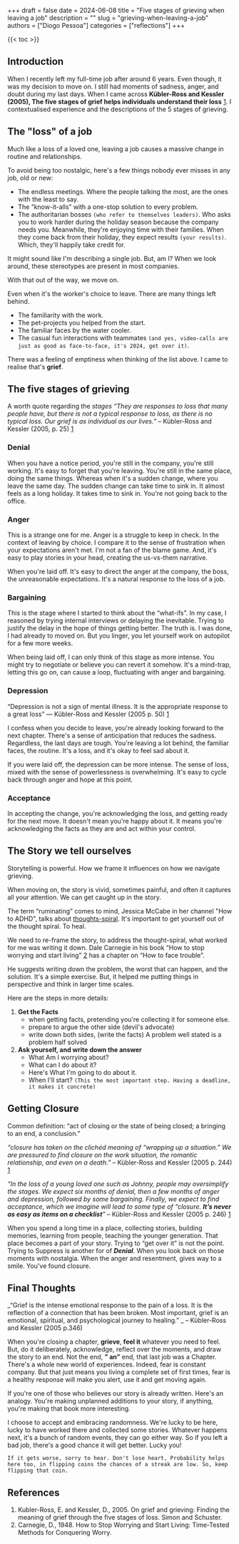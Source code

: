 +++
draft = false
date = 2024-06-08
title = "Five stages of grieving when leaving a job"
description = ""
slug = "grieving-when-leaving-a-job"
authors = ["Diogo Pessoa"]
categories = ["reflections"]
+++

{{< toc >}}

## Introduction

When I recently left my full-time job after around 6 years. Even though, it was my
decision to move on. I still had moments of sadness, anger, and doubt during my last
days. When I came across **Kübler-Ross and Kessler (2005), The five stages of
grief helps individuals understand their loss** [1](#references). I contextualised
experience and the descriptions of the 5 stages of grieving.

## The "loss" of a job

Much like a loss of a loved one, leaving a job causes a massive change in
routine and relationships.

To avoid being too nostalgic, here's a few things nobody ever misses in any job, old or
new:

* The endless meetings. Where the people talking the most, are the ones with the least
  to say.
* The “know-it-alls” with a one-stop solution to every problem.
* The authoritarian bosses `(who refer to themselves leaders)`. Who asks you to work
  harder during the holiday season because the company needs you. Meanwhile, they're
  enjoying time with their families. When they come back from their holiday, they expect
  results `(your results)`. Which, they'll happily take credit for.

It might sound like I'm describing a single job. But, am I? When we look around, these
stereotypes are present in most companies.

With that out of the way, we move on.

Even when it's the worker's choice to leave. There are many things left behind.

* The familiarity with the work.
* The pet-projects you helped from the start.
* The familiar faces by the water cooler.
* The casual fun interactions with
  teammates `(and yes, video-calls are just as good as face-to-face, it's 2024, get over it)`.

There was a feeling of emptiness when thinking of the list above. I came to realise
that's **grief**.

## The five stages of grieving

A worth quote regarding the _stages_ _“They are
responses to loss that many people have, but there is not a typical response to loss, as
there is no typical loss. Our grief is as individual as our lives.”_ – Kübler-Ross and
Kessler  (2005, p. 25) [1](#references)

### Denial

When you have a notice period, you're still in the company, you're still working. It's
easy to forget that you're leaving. You're still in the same place, doing the same
things. Whereas when it's a sudden change, where you leave the same day. The sudden
change can take time to sink in. It almost feels as a long holiday. It takes time to
sink in. You're not going back to the office.

### Anger

This is a strange one for me. Anger is a struggle to keep in check. In the context of
leaving by choice. I compare it to the sense of frustration when your expectations
aren't met. I'm not a fan of the blame game. And, it's easy to play stories in your
head, creating the us-vs-them narrative.

When you're laid off. It's easy to direct the anger at the company, the boss, the
unreasonable expectations. It's a natural response to the loss of a job.

### Bargaining

This is the stage where I started to think about the “what-ifs”. In my case, I reasoned
by trying internal interviews or delaying the inevitable. Trying to justify the delay in
the hope of things getting better. The truth is. I was done, I had already to moved on.
But you
linger, you let yourself work on autopilot for a few more weeks.

When being laid off, I can only think of this stage as more intense. You might try to
negotiate or believe you can revert it somehow. It's a mind-trap, letting this go on,
can cause a loop, fluctuating with anger and bargaining.

### Depression

“Depression is not a sign of mental illness. It is the appropriate response to a great
loss”
— Kübler-Ross and Kessler (2005 p. 50) [1](#references)

I confess when you decide to leave, you're already looking forward to the next
chapter. There's a sense of anticipation that reduces the sadness. Regardless, the last
days
are tough. You're leaving a lot behind, the familiar faces, the routine. It's a loss,
and it's okay to feel sad about it.

If you were laid off, the depression can be more intense. The sense of loss, mixed with
the sense of powerlessness is overwhelming. It's easy to cycle back through anger and
hope at this point.

### Acceptance

In accepting the change, you're acknowledging the loss, and getting ready for the next
move. It doesn't mean you're happy about it. It means you're acknowledging the facts as
they are and act within your control.

## The Story we tell ourselves

Storytelling is powerful. How we frame it influences on how we navigate
grieving.

When moving on, the story is vivid, sometimes painful, and often it captures all your
attention. We can get caught up in the story.

The term “ruminating” comes to mind, Jessica McCabe in her channel "How to ADHD", talks
about [thoughts-spiral](https://youtu.be/_x9Y77Ta83I?si=-vqQXjFcRaRaeBlZ). It's
important to get yourself out of the thought spiral. To heal.

We need to re-frame the story, to address the thought-spiral, what worked for me was
writing it down. Dale Carnegie in his
book “How to stop
worrying
and start living” [2](#references) has a chapter on “How to face trouble”.

He suggests writing down the problem, the worst that can happen, and the solution. It's
a simple exercise. But, it helped me putting things in perspective and think in larger
time scales.

Here are the steps in more details:

1. **Get the Facts**
    * when getting facts, pretending you're collecting it for someone else.
    * prepare to argue the other side (devil's advocate)
    * write down both sides, (write the facts) A problem well stated is a problem half
      solved
2. **Ask yourself, and write down the answer**
    * What Am I worrying about?
    * What can I do about it?
    * Here's What I'm going to do about it.
    * When I'll
      start? `(This the most important step. Having a deadline, it makes it concrete)`

## Getting Closure

Common definition: “act of closing or the state of being closed; a
bringing to an end, a conclusion.”

_“closure has taken on the clichéd meaning of “wrapping up a situation.” We are
pressured to find closure on the work situation, the romantic relationship, and even on
a
death.”_ – Kübler-Ross and Kessler (2005 p. 244) [1](#references)

_“In the loss of a young loved one such as Johnny, people may oversimplify the stages.
We
expect six months of denial, then a few months of anger and depression, followed by some
bargaining. Finally, we expect to find acceptance, which we imagine will lead to some
type of “closure. **It’s never as easy as items on a checklist**”_ – Kübler-Ross and
Kessler (2005 p. 246) [1](#references)

When you spend a long time in a place, collecting stories, building memories, learning
from people, teaching the younger generation. That place becomes a part of your story.
Trying to “get over it” is not the point. Trying to Suppress is another for of
_**Denial**_.
When you look back on those moments with nostalgia. When the anger and
resentment, gives way to a smile. You've found closure.

## Final Thoughts

_“Grief is the intense emotional response to the pain of a loss. It is the reflection of
a connection that has been broken. Most important, grief is an emotional, spiritual, and
psychological journey to healing.” _ – Kübler-Ross and Kessler (2005 p.346)

When you're closing a chapter, **grieve**, **feel it** whatever you need to feel. But,
do
it deliberately,
acknowledge, reflect over the moments, and draw the story to an end. Not the end, **”
an”** end, that last job was a Chapter. There's a whole new
world of experiences. Indeed, fear is constant company. But that just means
you
living a complete set of first times, fear is a healthy response will make you alert,
use it and get moving again.

If you're one of those who believes our story is already written. Here's an analogy.
You're making unplanned additions to your story, if anything, you're making that book
more
interesting.

I choose to accept and embracing randomness. We're lucky to be here, lucky to have
worked there and collected some stories. Whatever happens next, it's a bunch of
random events, they can go either way.
So if you left a bad job, there's a good chance it will get better. Lucky you!

`If it gets worse, sorry to hear. Don't lose heart, Probability helps here too, in flipping coins the chances of a streak are low. So, keep flipping that coin.`

## References

1. Kubler-Ross, E. and Kessler, D., 2005. On grief and grieving: Finding the meaning of
   grief through the five stages of loss. Simon and Schuster.
2. Carnegie, D., 1948. How to Stop Worrying and Start Living: Time-Tested Methods for
   Conquering Worry.
